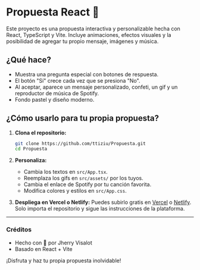 # Propuesta React 💖

Este proyecto es una propuesta interactiva y personalizable hecha con React, TypeScript y Vite. Incluye animaciones, efectos visuales y la posibilidad de agregar tu propio mensaje, imágenes y música.

## ¿Qué hace?

- Muestra una pregunta especial con botones de respuesta.
- El botón "Sí" crece cada vez que se presiona "No".
- Al aceptar, aparece un mensaje personalizado, confeti, un gif y un reproductor de música de Spotify.
- Fondo pastel y diseño moderno.

## ¿Cómo usarlo para tu propia propuesta?

1. **Clona el repositorio:**
   ```bash
   git clone https://github.com/ttiziu/Propuesta.git
   cd Propuesta
   ```
2. **Personaliza:**

   - Cambia los textos en `src/App.tsx`.
   - Reemplaza los gifs en `src/assets/` por los tuyos.
   - Cambia el enlace de Spotify por tu canción favorita.
   - Modifica colores y estilos en `src/App.css`.

3. **Despliega en Vercel o Netlify:**
   Puedes subirlo gratis en [Vercel](https://vercel.com/) o [Netlify](https://www.netlify.com/). Solo importa el repositorio y sigue las instrucciones de la plataforma.

---

### Créditos

- Hecho con 💖 por Jherry Visalot
- Basado en React + Vite

¡Disfruta y haz tu propia propuesta inolvidable!
